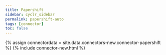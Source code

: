 ```yaml
---
title: Papershift
sidebar: cyclr_sidebar
permalink: papershift-auto
tags: [connector]
toc: false
---
```

{% assign connectordata = site.data.connectors-new.connector-papershift %}
{% include connector-new.html %}	